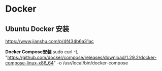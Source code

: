 # Docker

## Ubuntu Docker 安装

<https://www.jianshu.com/p/4f434b6a31ac>

**Docker Compose安装**
sudo curl -L "https://github.com/docker/compose/releases/download/1.29.2/docker-compose-linux-x86_64" -o /usr/local/bin/docker-compose
